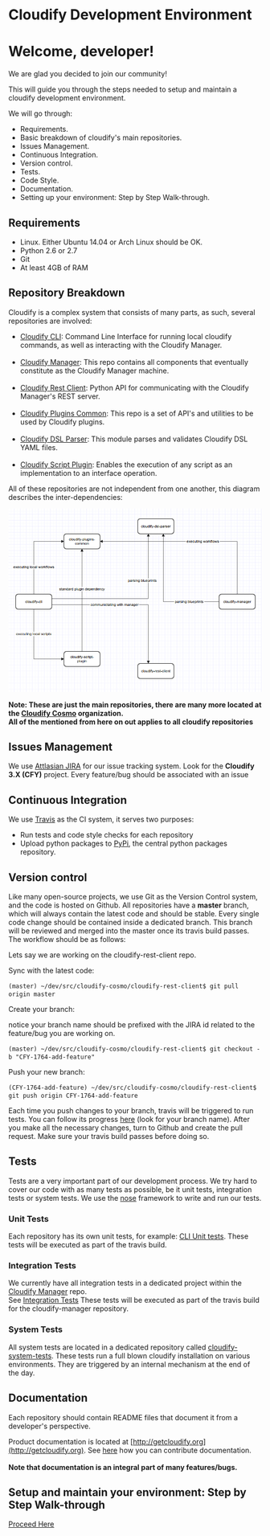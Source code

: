Cloudify Development Environment
================================

# Welcome, developer!

We are glad you decided to join our community! <br>

This will guide you through the steps needed to setup and maintain a cloudify development environment.

We will go through:

* Requirements.
* Basic breakdown of cloudify's main repositories.
* Issues Management.
* Continuous Integration.
* Version control.
* Tests.
* Code Style.
* Documentation.
* Setting up your environment: Step by Step Walk-through.

## Requirements

- Linux. Either Ubuntu 14.04 or Arch Linux should be OK.
- Python 2.6 or 2.7
- Git
- At least 4GB of RAM

## Repository Breakdown

Cloudify is a complex system that consists of many parts, as such, several repositories are involved:

- [Cloudify CLI](https://github.com/cloudify-cosmo/cloudify-cli): Command Line Interface for running local cloudify commands, as well as interacting with the Cloudify Manager.
<br><br>
- [Cloudify Manager](https://github.com/cloudify-cosmo/cloudify-manager): This repo contains all components that eventually constitute as the Cloudify Manager machine.
<br><br>
- [Cloudify Rest Client](https://github.com/cloudify-cosmo/cloudify-rest-client): Python API for communicating with the Cloudify Manager's REST server.
<br><br>
- [Cloudify Plugins Common](https://github.com/cloudify-cosmo/cloudify-plugins-common): This repo is a set of API's and utilities to be used by Cloudify plugins.
<br><br>
- [Cloudify DSL Parser](https://github.com/cloudify-cosmo/cloudify-dsl-parser): This module parses and validates Cloudify DSL YAML files.
<br><br>
- [Cloudify Script Plugin](https://github.com/cloudify-cosmo/cloudify-script-plugin): Enables the execution of any script as an implementation to an interface operation.

All of these repositories are not independent from one another, this diagram describes the inter-dependencies:

![Repo dependencies](cloudify_repos.png)

**Note: These are just the main repositories, there are many more located at the [Cloudify Cosmo](https://github.com/cloudify-cosmo/) organization. <br>
All of the mentioned from here on out applies to all cloudify repositories**

## Issues Management

We use [Attlasian JIRA](http://cloudifysource.atlassian.net) for our issue tracking system. Look for the **Cloudify 3.X (CFY)** project.
Every feature/bug should be associated with an issue

## Continuous Integration

We use [Travis](https://travis-ci.org/) as the CI system, it serves two purposes:

- Run tests and code style checks for each repository
- Upload python packages to [PyPi](https://pypi.python.org/pypi), the central python packages repository.

## Version control

Like many open-source projects, we use Git as the Version Control system, and the code is hosted on Github.
All repositories have a **master** branch, which will always contain the latest code and should be stable.
Every single code change should be contained inside a dedicated branch. This branch will be reviewed and merged into the master once its travis build passes.
The workflow should be as follows: <br>

Lets say we are working on the cloudify-rest-client repo. <br>

Sync with the latest code:

```
(master) ~/dev/src/cloudify-cosmo/cloudify-rest-client$ git pull origin master
```

Create your branch: <br>

notice your branch name should be prefixed with the JIRA id related to the feature/bug you are working on.

```
(master) ~/dev/src/cloudify-cosmo/cloudify-rest-client$ git checkout -b "CFY-1764-add-feature"
```

Push your new branch:

```
(CFY-1764-add-feature) ~/dev/src/cloudify-cosmo/cloudify-rest-client$ git push origin CFY-1764-add-feature
```

Each time you push changes to your branch, travis will be triggered to run tests.
You can follow its progress [here](https://travis-ci.org/cloudify-cosmo/cloudify-rest-client/) (look for your branch name).
After you make all the necessary changes, turn to Github and create the pull request. Make sure your travis build passes before doing so.

## Tests

Tests are a very important part of our development process. We try hard to cover our code with as many tests as possible, be it unit tests, integration tests or system tests.
We use the [nose](http://pythontesting.net/framework/nose/nose-introduction/) framework to write and run our tests.

### Unit Tests

Each repository has its own unit tests, for example: [CLI Unit tests](https://github.com/cloudify-cosmo/cloudify-cli/tree/master/cloudify_cli/tests).
These tests will be executed as part of the travis build.

### Integration Tests

We currently have all integration tests in a dedicated project within the [Cloudify Manager](https://github.com/cloudify-cosmo/cloudify-manager) repo. <br>
See [Integration Tests](https://github.com/cloudify-cosmo/cloudify-manager/tree/master/tests)
These tests will be executed as part of the travis build for the cloudify-manager repository.

### System Tests

All system tests are located in a dedicated repository called [cloudify-system-tests](https://github.com/cloudify-cosmo/cloudify-amqp-influxdb).
These tests run a full blown cloudify installation on various environments.
They are triggered by an internal mechanism at the end of the day.

## Documentation

Each repository should contain README files that document it from a developer's perspective. <br>

Product documentation is located at [http://getcloudify.org](http://getcloudify.org).
See [here](htpp://github.com/cloudify-cosmo/getcloudify.org) how you can contribute documentation. <br><br>
**Note that documentation is an integral part of many features/bugs.**

## Setup and maintain your environment: Step by Step Walk-through

[Proceed Here](guide)